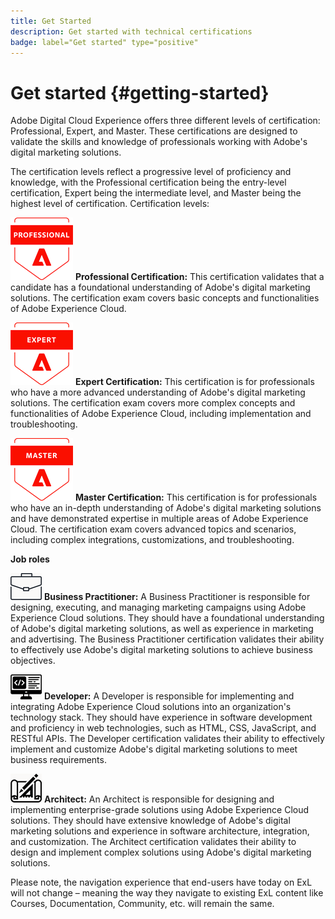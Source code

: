 ```yaml
---
title: Get Started
description: Get started with technical certifications
badge: label="Get started" type="positive"
---
```


# Get started {#getting-started}

Adobe Digital Cloud Experience offers three different levels of certification: Professional, Expert, and Master. These certifications are designed to validate the skills and knowledge of professionals working with Adobe's digital marketing solutions.

The certification levels reflect a progressive level of proficiency and knowledge, with the Professional certification being the entry-level certification, Expert being the intermediate level, and Master being the highest level of certification.
Certification levels:

![Professional Badge](/help/certifications/assets/professional-badge-Xsmall.png) **Professional Certification:** This certification validates that a candidate has a foundational understanding of Adobe's digital marketing solutions. The certification exam covers basic concepts and functionalities of Adobe Experience Cloud.

![Expert Badge](/help/certifications/assets/expert-badge-Xsmall.png)    **Expert Certification:** This certification is for professionals who have a more advanced understanding of Adobe's digital marketing solutions. The certification exam covers more complex concepts and functionalities of Adobe Experience Cloud, including implementation and troubleshooting.

![Master Badge](/help/certifications/assets/master-badge-Xsmall.png)    **Master Certification:** This certification is for professionals who have an in-depth understanding of Adobe's digital marketing solutions and have demonstrated expertise in multiple areas of Adobe Experience Cloud. The certification exam covers advanced topics and scenarios, including complex integrations, customizations, and troubleshooting.

**Job roles**

![Business Practitioner Badge](/help/certifications/assets/business_practitioner_blk_small.png) **Business Practitioner:** A Business Practitioner is responsible for designing, executing, and managing marketing campaigns using Adobe Experience Cloud solutions. They should have a foundational understanding of Adobe's digital marketing solutions, as well as experience in marketing and advertising. The Business Practitioner certification validates their ability to effectively use Adobe's digital marketing solutions to achieve business objectives.

![Developer Badge](/help/certifications/assets/developer_blk_small.png) **Developer:** A Developer is responsible for implementing and integrating Adobe Experience Cloud solutions into an organization's technology stack. They should have experience in software development and proficiency in web technologies, such as HTML, CSS, JavaScript, and RESTful APIs. The Developer certification validates their ability to effectively implement and customize Adobe's digital marketing solutions to meet business requirements.

![Architect Badge](/help/certifications/assets/architect_blk_small.png)    **Architect:** An Architect is responsible for designing and implementing enterprise-grade solutions using Adobe Experience Cloud solutions. They should have extensive knowledge of Adobe's digital marketing solutions and experience in software architecture, integration, and customization. The Architect certification validates their ability to design and implement complex solutions using Adobe's digital marketing solutions.

Please note, the navigation experience that end-users have today on ExL will not change – meaning the way they navigate to existing ExL content like Courses, Documentation, Community, etc. will remain the same. 


